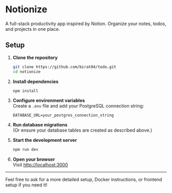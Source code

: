 # Notionize

A full-stack productivity app inspired by Notion. Organize your notes, todos, and projects in one place.

## Setup

1. **Clone the repository**
   ```sh
   git clone https://github.com/birat04/todo.git
   cd notionize
   ```

2. **Install dependencies**
   ```sh
   npm install
   ```

3. **Configure environment variables**  
   Create a `.env` file and add your PostgreSQL connection string:
   ```
   DATABASE_URL=your_postgres_connection_string
   ```

4. **Run database migrations**  
   (Or ensure your database tables are created as described above.)

5. **Start the development server**
   ```sh
   npm run dev
   ```

6. **Open your browser**  
   Visit [http://localhost:3000](http://localhost:3000)

---

Feel free to ask for a more detailed setup, Docker instructions, or frontend setup if you need it!

